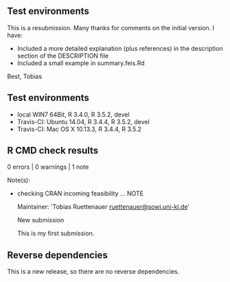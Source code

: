 ## Test environments
This is a resubmission. Many thanks for comments on the initial version. I have:

* Included a more detailed explanation (plus references) in the description section of the DESCRIPTION file
* Included a small example in summary.feis.Rd

Best, Tobias

## Test environments
* local WIN7 64Bit, R 3.4.0, R 3.5.2, devel
* Travis-CI: Ubuntu 14.04, R 3.4.4, R 3.5.2, devel
* Travis-CI: Mac OS X 10.13.3, R 3.4.4, R 3.5.2

## R CMD check results

0 errors | 0 warnings | 1 note

Note(s):

* checking CRAN incoming feasibility ... NOTE

  Maintainer: 'Tobias Ruettenauer <ruettenauer@sowi.uni-kl.de>'
  
  New submission

  This is my first submission.

## Reverse dependencies

This is a new release, so there are no reverse dependencies.


